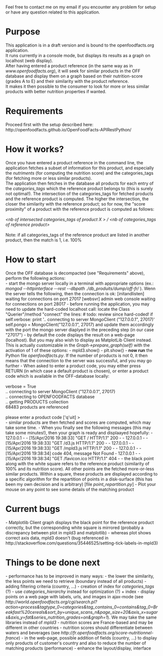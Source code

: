Feel free to contact me on my email if you encounter any problem for setup or have any question related to this application.
<br/>
<h1>Purpose</h1>
This application is in a draft version and is bound to the openfoodfacts.org application.
<br/>
It runs currently in a console mode, but displays its results as a graph on localhost (web display).
<br/>
After having entered a product reference (in the same way as in <i>www.openfoodfacts.org</i>), it will seek for similar products in the OFF database and display them on a graph based on their nutrition-score (grades A to E) and their similarity with the product reference.
<br/>
It makes it then possible to the consumer to look for more or less similar products with better nutrition properties if wanted.

<h1>Requirements</h1>
Proceed first with the setup described here: http://openfoodfacts.github.io/OpenFoodFacts-APIRestPython/

<h1>How it works?</h1>
Once you have entered a product reference in the command line, the application fetches a subset of information for this product, and especially the <i>nutriments</i> (for computing the nutrition score) and the <it>categories_tags</it> (for fetching more or less similar products).
<br/>
The application then fetches in the database all products for each entry of the <i>categories_tags</i> which the reference product belongs to (this is surely not optimal!). The intersection of the categories_tags for fetched products and the reference product is computed. The higher the intersection, the closer the similarity with the reference product; so for now, the "score proximity" of a product with the reference product is computed as follows:
<br/><br/>
<i>&lt;nb of intersected categories_tags of product X &gt; / &lt;nb of categories_tags of reference product&gt;</i>
<br/><br/>
Note: if all categories_tags of the reference product are listed in another product, then the match is 1, i.e. 100%

<h1>How to start</h1>
Once the OFF database is decompacted (see "Requirements" above), perform the following actions:
<br/>
- start the mongo server locally in a terminal with appropriate options (ex.: <i>mongod --httpinterface --rest --dbpath ./db_produits/dump/off-fr/ </i>). Wenn the server tells the following, then the connection is ok:
    [initandlisten] waiting for connections on port 27017
    [websvr] admin web console waiting for connections on port 28017
- before running the application, you may need to update the hard-coded localhost call: locate the Class "Querier"/method "connect" the lines:
        # todo: review since hard-coded!
        if self.verbose:
            print '.. connecting to server MongoClient ("127.0.0.1", 27017)'
        self.pongo = MongoClient("127.0.0.1", 27017)
 and update them accordingly with the port the mongo server diaplyed in the preceding step (in our case "27017")
- by default the code displays the result on a web-page (localhost). But you may also wish to display as MatplotLib Client instead. This is actually customizable in the <i>Graph->prepare_graph(self)</i> with the activation of 1 of these options:
    - mpld3.show()
    - plt.show()
- <b>now run</b> the Python file <i>openfoodfacts.py</i>. If the number of products is not 0, it then means that the connection to the server was successful, and you may go further
- When asked to enter a product code, you may either press RETURN (in which case a default product is chosen), or enter a product code which is available in the OFF-database locally:
<br/><br/>
    verbose = True
<br/>
    .. connecting to server MongoClient ("127.0.0.1", 27017)
<br/>
    .. connecting to OPENFOODFACTS database
<br/>
    .. getting PRODUCTS collection
<br/>
    68483 products are referenced
<br/>
<br/>
    please enter a product code ['q'uit] &gt; 
<br/>
- similar products are then fetched and scores are computed, which may take some time.
- When you finally see the following messages (this may take some minutes!), then your graph is ready and displaayed hopefully:
    - 127.0.0.1 - - [15/Apr/2016 19:38:33] "GET / HTTP/1.1" 200 -
    - 127.0.0.1 - - [15/Apr/2016 19:38:33] "GET /d3.js HTTP/1.1" 200 -
    -   127.0.0.1 - - [15/Apr/2016 19:38:33] "GET /mpld3.js HTTP/1.1" 200 -
    - 127.0.0.1 - - [15/Apr/2016 19:38:34] code 404, message Not Found
    - 127.0.0.1 - - [15/Apr/2016 19:38:34] "GET /favicon.ico HTTP/1.1" 404 -
- the black point along with the white square refers to the reference product (similarity of 100% and its nutrition score). All other points are the fetched more-or-less similar products. Within a square, these products are displayed according to a specific algorithm for the repartition of points in a disk-surface (this has been my own decision and is arbitrary) [file <i>point_repartition.py</i>] 
- Plot your mouse on any point to see some details of the matching product

<h1>Current bugs</h1>
- Matplotlib Client graph displays the black point for the reference product correctly, but the corresponding white square is mirrored (probably a discrepancy between plot in mpld3 and matplotlib)
- whereas plot shows correct axis data, mpld3 doesn't (bug referenced in http://stackoverflow.com/questions/35446525/setting-tick-labels-in-mpld3)

<h1>Things to be done next</h1>
- performance has to be improved in many ways:
    - the lower the similarity, the less points we need to retrieve (boundary instead of all products)
    - adding filtering criteria (country, ...)
    - creation of index for <i>categories_tags</i> (?)
    - use <i>categories_hierarchy</i> instead for optimization (?) + index
- display points on a web page with labels, urls, and images in ajax-mode (see <i>http://world.openfoodfacts.org/cgi/search.pl?action=process&tagtype_0=categories&tag_contains_0=contains&tag_0=Breakfast%20cereals&sort_by=unique_scans_n&page_size=20&axis_x=sugars&axis_y=fat&series_nutrition_grades=on&graph=1</i>). We may take the same libraries instead of <i>mpld3</i>
- nutrition scores are France-based and may be different in other countries
- nutrition scores should differentiate between waters and beverages (see <i>http://fr.openfoodfacts.org/score-nutritionnel-france</i>)
- in the web-page, possible addition of fields (country, ...) to display only products of customer's country and also to reduce the number of matching products (performance)
- enhance the layout/display, interface
